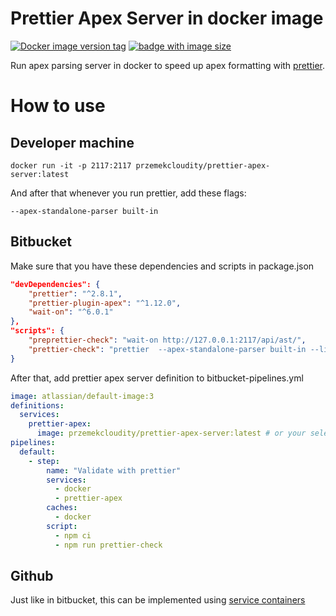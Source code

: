# Prettier Apex Server in docker image

[![Docker image version tag](https://img.shields.io/docker/v/przemekcloudity/prettier-apex-server?label=image%20version)](https://hub.docker.com/r/przemekcloudity/prettier-apex-server)
[![badge with image size](https://img.shields.io/docker/image-size/przemekcloudity/prettier-apex-server)](https://hub.docker.com/r/przemekcloudity/prettier-apex-server)

Run apex parsing server in docker to speed up apex formatting with [prettier](https://github.com/dangmai/prettier-plugin-apex).

# How to use

## Developer machine

```shell
docker run -it -p 2117:2117 przemekcloudity/prettier-apex-server:latest
```

And after that whenever you run prettier, add these flags:
```
--apex-standalone-parser built-in
```

## Bitbucket

Make sure that you have these dependencies and scripts in package.json
```json
"devDependencies": {
	"prettier": "^2.8.1",
	"prettier-plugin-apex": "^1.12.0",
	"wait-on": "^6.0.1"
},
"scripts": {
	"preprettier-check": "wait-on http://127.0.0.1:2117/api/ast/",
	"prettier-check": "prettier  --apex-standalone-parser built-in --list-different ."
}
```

After that, add prettier apex server definition to bitbucket-pipelines.yml

```yaml
image: atlassian/default-image:3
definitions:
  services:
    prettier-apex:
      image: przemekcloudity/prettier-apex-server:latest # or your selected version
pipelines:
  default:
    - step:
        name: "Validate with prettier"
        services:
          - docker
          - prettier-apex
        caches:
          - docker
        script:
          - npm ci
          - npm run prettier-check

```

## Github

Just like in bitbucket, this can be implemented using [service containers](https://docs.github.com/en/actions/using-containerized-services/about-service-containers)
